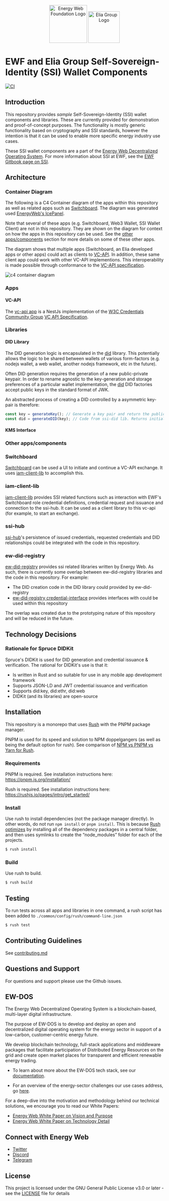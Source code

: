 <p align="center">
  <a href="https://www.energyweb.org" target="blank"><img src="./EW.png" width="120" alt="Energy Web Foundation Logo" /></a>
  <a href="https://www.eliagroup.com/" target="blank"><img src="./EG.jpg" height="100" alt="Elia Group Logo" /></a>
</p>


# EWF and Elia Group Self-Sovereign-Identity (SSI) Wallet Components

[![CI](https://github.com/energywebfoundation/ssi/actions/workflows/main.yml/badge.svg?event=push)](https://github.com/energywebfoundation/ssi/actions/workflows/main.yml)

## Introduction
This repository provides *sample* Self-Sovereign-Identity (SSI) wallet components and libraries.
These are currently provided for demonstration and proof-of-concept purposes.
The functionality is mostly generic functionality based on cryptography and SSI standards,
however the intention is that it can be used to enable more specific energy industry use cases.

These SSI wallet components are a part of the [Energy Web Decentralized Operating System](#ew-dos).
For more information about SSI at EWF, see the [EWF Gitbook page on SSI](https://energy-web-foundation.gitbook.io/energy-web/foundational-concepts/self-sovereign-identity).

## Architecture

### Container Diagram

The following is a C4 Container diagram of the apps within this repository as well as related apps such as [Switchboard](#switchboard).
The diagram was generated used [EnergyWeb's IcePanel](https://s.icepanel.io/gODPIqAQio/-/-/q8qxi31rvqe/g5rxwbzt0c7/342.1/288.7/0.438). 

Note that several of these apps (e.g. Switchboard, Web3 Wallet, SSI Wallet Client) are not in this repository.
They are shown on the diagram for context on how the apps in this repository can be used.
See the [other apps/components](#other-appscomponents) section for more details on some of these other apps. 

The diagram shows that multiple apps (Switchboard, an Elia developed apps or other apps) could act as clients to [VC-API](#vc-api).
In addition, these same client app could work with other VC-API implementions.
This interoperability is made possible through conformance to the [VC-API specification](https://w3c-ccg.github.io/vc-api).

![c4 container diagram](./ssi.c4container.png)

### Apps
#### VC-API
The [vc-api app](./apps/vc-api) is a NestJs implementation of the [W3C Credentials Community Group](https://w3c-ccg.github.io/) [VC API Specification](https://w3c-ccg.github.io/vc-api).

### Libraries
#### DID Library
The DID generation logic is encapsulated in the [did](./libraries/did) library.
This potentially allows the logic to be shared between wallets of various form-factors (e.g. nodejs wallet, a web wallet, another nodejs framework, etc in the future).

Often DID generation requires the generation of a new public-private keypair.
In order to rename agnostic to the key-generation and storage preferences of a particular wallet implementation, the [did](./libraries/did) DID factories accept public keys in the standard format of JWK.

An abstracted process of creating a DID controlled by a asymmetric key-pair is therefore:
```javascript
const key = generateKey(); // Generate a key pair and return the public key necessary to create the DID
const did = generateDID(key); // Code from ssi-did lib. Returns initial DID Document of DID, including Verification Methods
```

#### KMS Interface

### Other apps/components

### Switchboard

[Switchboard](https://github.com/energywebfoundation/switchboard-dapp) can be used a UI to initiate and continue a VC-API exchange.
It uses [iam-client-lib](#iam-client-lib) to accomplish this.

### iam-client-lib
[iam-client-lib](https://github.com/energywebfoundation/iam-client-lib/) provides SSI related functions such as interaction with EWF's Switchboard role credential definitions, credential request and issuance and connection to the ssi-hub.
It can be used as a client library to this vc-api (for example, to start an exchange).

### ssi-hub
[ssi-hub](https://github.com/energywebfoundation/ssi-hub)'s persistence of issued credentials, requested credentials and DID relationships could be integrated with the code in this repository.

### ew-did-registry
[ew-did-registry](https://github.com/energywebfoundation/ew-did-registry) provides ssi related libraries written by Energy Web.
As such, there is currently some overlap between ew-did-registry libraries and the code in this repository.
For example:
- The DID creation code in the DID library could provided by ew-did-registry
- [ew-did-registry credential-interface](https://github.com/energywebfoundation/ew-did-registry/tree/development/packages/credentials-interface) provides interfaces with could be used within this repository

The overlap was created due to the prototyping nature of this repository and will be reduced in the future.

## Technology Decisions
### Rationale for Spruce DIDKit
Spruce's DIDKit is used for DID generation and credential issuance & verification.
The rational for DIDKit's use is that it:
- Is written in Rust and so suitable for use in any mobile app development framework
- Supports JSON-LD and JWT credential issuance and verification
- Supports did:key, did:ethr, did:web
- DIDKit (and its libraries) are open-source

## Installation
This repository is a monorepo that uses [Rush](https://rushjs.io/) with the PNPM package manager.

PNPM is used for its speed and solution to NPM doppelgangers (as well as being the default option for rush).
See comparison of [NPM vs PNPM vs Yarn for Rush](https://rushjs.io/pages/maintainer/package_managers/).

### Requirements

PNPM is required. See installation instructions here: https://pnpm.js.org/installation/

Rush is required. See installation instructions here: https://rushjs.io/pages/intro/get_started/

### Install

Use rush to install dependencies (not the package manager directly).
In other words, do not run `npm install` or `pnpm install`.
This is because [Rush optimizes](https://rushjs.io/pages/developer/new_developer/) by installing all of the dependency packages in a central folder, and then uses symlinks to create the “node_modules” folder for each of the projects.

```sh
$ rush install
```

### Build

Use rush to build.

```sh
$ rush build
```

## Testing
To run tests across all apps and libraries in one command, a rush script has been added to `./common/config/rush/command-line.json` 
``` sh
$ rush test
```

## Contributing Guidelines 
See [contributing.md](./contributing.md)

## Questions and Support
For questions and support please use the Github issues.

## EW-DOS
The Energy Web Decentralized Operating System is a blockchain-based, multi-layer digital infrastructure. 

The purpose of EW-DOS is to develop and deploy an open and decentralized digital operating system for the energy sector in support of a low-carbon, customer-centric energy future. 

We develop blockchain technology, full-stack applications and middleware packages that facilitate participation of Distributed Energy Resources on the grid and create open market places for transparent and efficient renewable energy trading.

- To learn about more about the EW-DOS tech stack, see our [documentation](https://app.gitbook.com/@energy-web-foundation/s/energy-web/).  

- For an overview of the energy-sector challenges our use cases address, go [here](https://app.gitbook.com/@energy-web-foundation/s/energy-web/our-mission). 

For a deep-dive into the motivation and methodology behind our technical solutions, we encourage you to read our White Papers:

- [Energy Web White Paper on Vision and Purpose](https://www.energyweb.org/reports/EWDOS-Vision-Purpose/)
- [Energy Web  White Paper on Technology Detail](https://www.energyweb.org/wp-content/uploads/2020/06/EnergyWeb-EWDOS-PART2-TechnologyDetail-202006-vFinal.pdf)


## Connect with Energy Web
- [Twitter](https://twitter.com/energywebx)
- [Discord](https://discord.com/channels/706103009205288990/843970822254362664)
- [Telegram](https://t.me/energyweb)

## License

This project is licensed under the GNU General Public License v3.0 or later - see the [LICENSE](LICENSE) file for details

